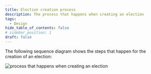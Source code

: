 ```yaml
---
title: Election creation process
description: The process that happens when creating an election
tags:
  - Design
hide_table_of_contents: false
# sidebar_position: 1
draft: false
---
```


The following sequence diagram shows the steps that happen for the creation of an election:

![process that happens when creating an election](../../../static/uml/electionCreationAndVoting.svg)
